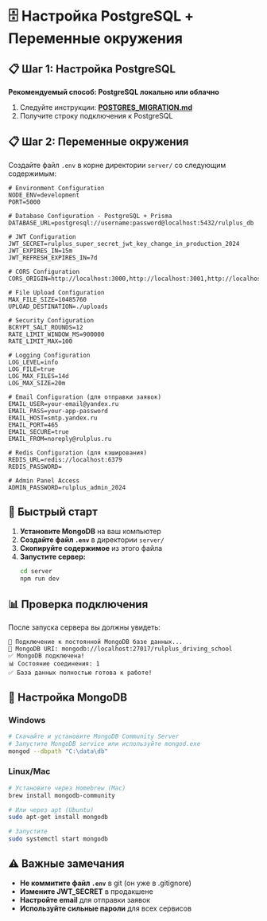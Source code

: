 # 🗄️ Настройка PostgreSQL + Переменные окружения

## 📋 Шаг 1: Настройка PostgreSQL

**Рекомендуемый способ: PostgreSQL локально или облачно**

1. Следуйте инструкции: **[POSTGRES_MIGRATION.md](../POSTGRES_MIGRATION.md)**
2. Получите строку подключения к PostgreSQL

## 📋 Шаг 2: Переменные окружения

Создайте файл `.env` в корне директории `server/` со следующим содержимым:

```env
# Environment Configuration
NODE_ENV=development
PORT=5000

# Database Configuration - PostgreSQL + Prisma
DATABASE_URL=postgresql://username:password@localhost:5432/rulplus_db

# JWT Configuration
JWT_SECRET=rulplus_super_secret_jwt_key_change_in_production_2024
JWT_EXPIRES_IN=15m
JWT_REFRESH_EXPIRES_IN=7d

# CORS Configuration
CORS_ORIGIN=http://localhost:3000,http://localhost:3001,http://localhost:3007,http://localhost:3008,http://localhost:3009,http://localhost:3010,http://localhost:3011,http://localhost:3012,http://localhost:3013,http://localhost:3014,http://localhost:3015

# File Upload Configuration
MAX_FILE_SIZE=10485760
UPLOAD_DESTINATION=./uploads

# Security Configuration
BCRYPT_SALT_ROUNDS=12
RATE_LIMIT_WINDOW_MS=900000
RATE_LIMIT_MAX=100

# Logging Configuration
LOG_LEVEL=info
LOG_FILE=true
LOG_MAX_FILES=14d
LOG_MAX_SIZE=20m

# Email Configuration (для отправки заявок)
EMAIL_USER=your-email@yandex.ru
EMAIL_PASS=your-app-password
EMAIL_HOST=smtp.yandex.ru
EMAIL_PORT=465
EMAIL_SECURE=true
EMAIL_FROM=noreply@rulplus.ru

# Redis Configuration (для кэширования)
REDIS_URL=redis://localhost:6379
REDIS_PASSWORD=

# Admin Panel Access
ADMIN_PASSWORD=rulplus_admin_2024
```

## 🚀 Быстрый старт

1. **Установите MongoDB** на ваш компьютер
2. **Создайте файл `.env`** в директории `server/`
3. **Скопируйте содержимое** из этого файла
4. **Запустите сервер:**
   ```bash
   cd server
   npm run dev
   ```

## 📊 Проверка подключения

После запуска сервера вы должны увидеть:
```
🚀 Подключение к постоянной MongoDB базе данных...
📍 MongoDB URI: mongodb://localhost:27017/rulplus_driving_school
✅ MongoDB подключена!
📊 Состояние соединения: 1
✅ База данных полностью готова к работе!
```

## 🔧 Настройка MongoDB

### Windows
```bash
# Скачайте и установите MongoDB Community Server
# Запустите MongoDB service или используйте mongod.exe
mongod --dbpath "C:\data\db"
```

### Linux/Mac
```bash
# Установите через Homebrew (Mac)
brew install mongodb-community

# Или через apt (Ubuntu)
sudo apt-get install mongodb

# Запустите
sudo systemctl start mongodb
```

## ⚠️ Важные замечания

- **Не коммитите файл `.env`** в git (он уже в .gitignore)
- **Измените JWT_SECRET** в продакшене
- **Настройте email** для отправки заявок
- **Используйте сильные пароли** для всех сервисов
